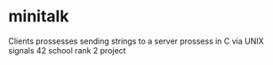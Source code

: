 # minitalk
Clients prossesses sending strings to  a server prossess in C via UNIX signals
42 school rank 2 project
